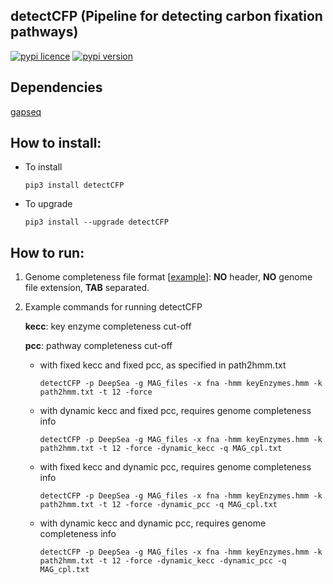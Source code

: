 
## detectCFP (Pipeline for detecting carbon fixation pathways)

[![pypi licence](https://img.shields.io/pypi/l/detectCFP.svg)](https://opensource.org/licenses/gpl-3.0.html)
[![pypi version](https://img.shields.io/pypi/v/detectCFP.svg)](https://pypi.python.org/pypi/detectCFP) 


Dependencies
---

[gapseq](https://github.com/jotech/gapseq)


How to install:
---

+ To install

      pip3 install detectCFP

+ To upgrade
   
      pip3 install --upgrade detectCFP


How to run:
---

1. Genome completeness file format [[example](example_data/mag_cpl.txt)]: **NO** header, **NO** genome file extension, **TAB** separated.
    
1. Example commands for running detectCFP

    **kecc**: key enzyme completeness cut-off
    
    **pcc**: pathway completeness cut-off

   + with fixed kecc and fixed pcc, as specified in path2hmm.txt
         
         detectCFP -p DeepSea -g MAG_files -x fna -hmm keyEnzymes.hmm -k path2hmm.txt -t 12 -force 

   + with dynamic kecc and fixed pcc, requires genome completeness info

         detectCFP -p DeepSea -g MAG_files -x fna -hmm keyEnzymes.hmm -k path2hmm.txt -t 12 -force -dynamic_kecc -q MAG_cpl.txt 

   + with fixed kecc and dynamic pcc, requires genome completeness info

         detectCFP -p DeepSea -g MAG_files -x fna -hmm keyEnzymes.hmm -k path2hmm.txt -t 12 -force -dynamic_pcc -q MAG_cpl.txt 

   + with dynamic kecc and dynamic pcc, requires genome completeness info

         detectCFP -p DeepSea -g MAG_files -x fna -hmm keyEnzymes.hmm -k path2hmm.txt -t 12 -force -dynamic_kecc -dynamic_pcc -q MAG_cpl.txt
